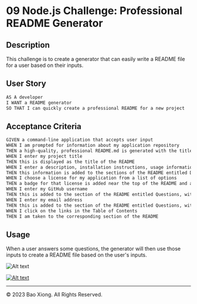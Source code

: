 # 09 Node.js Challenge: Professional README Generator

## Description

This challenge is to create a generator that can easily write a README file for a user based on their inputs.

## User Story

```md
AS A developer
I WANT a README generator
SO THAT I can quickly create a professional README for a new project
```

## Acceptance Criteria

```md
GIVEN a command-line application that accepts user input
WHEN I am prompted for information about my application repository
THEN a high-quality, professional README.md is generated with the title of my project and sections entitled Description, Table of Contents, Installation, Usage, License, Contributing, Tests, and Questions
WHEN I enter my project title
THEN this is displayed as the title of the README
WHEN I enter a description, installation instructions, usage information, contribution guidelines, and test instructions
THEN this information is added to the sections of the README entitled Description, Installation, Usage, Contributing, and Tests
WHEN I choose a license for my application from a list of options
THEN a badge for that license is added near the top of the README and a notice is added to the section of the README entitled License that explains which license the application is covered under
WHEN I enter my GitHub username
THEN this is added to the section of the README entitled Questions, with a link to my GitHub profile
WHEN I enter my email address
THEN this is added to the section of the README entitled Questions, with instructions on how to reach me with additional questions
WHEN I click on the links in the Table of Contents
THEN I am taken to the corresponding section of the README
```

## Usage

When a user answers some questions, the generator will then use those inputs to create a README file based on the user's inputs.

![Alt text](<assets/Screenshot 2024-01-07 at 8.43.37 PM.png>)

[![Alt text](<assets/Screenshot 2024-01-07 at 8.41.28 PM.png>)](https://drive.google.com/file/d/1LuPLCMtxEdJlfBgdB74Ok3Gppo9xIZ7h/view?usp=sharing)

---

© 2023 Bao Xiong. All Rights Reserved.
